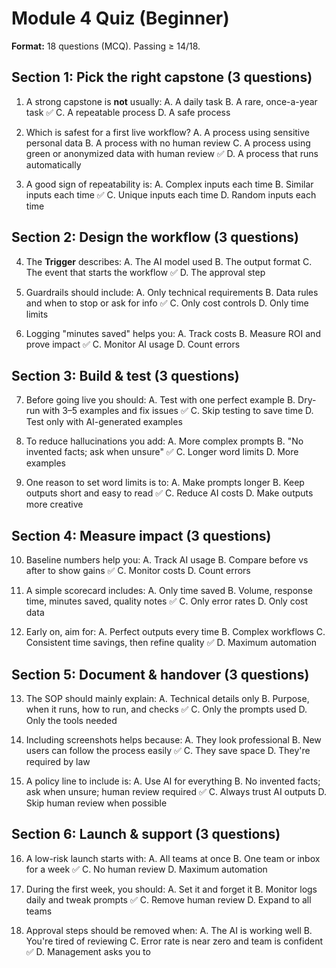# Module 4 Quiz (Beginner)

**Format:** 18 questions (MCQ). Passing ≥ 14/18.

## Section 1: Pick the right capstone (3 questions)

1. A strong capstone is **not** usually:
   A. A daily task
   B. A rare, once-a-year task ✅
   C. A repeatable process
   D. A safe process

2. Which is safest for a first live workflow?
   A. A process using sensitive personal data
   B. A process with no human review
   C. A process using green or anonymized data with human review ✅
   D. A process that runs automatically

3. A good sign of repeatability is:
   A. Complex inputs each time
   B. Similar inputs each time ✅
   C. Unique inputs each time
   D. Random inputs each time

## Section 2: Design the workflow (3 questions)

4. The **Trigger** describes:
   A. The AI model used
   B. The output format
   C. The event that starts the workflow ✅
   D. The approval step

5. Guardrails should include:
   A. Only technical requirements
   B. Data rules and when to stop or ask for info ✅
   C. Only cost controls
   D. Only time limits

6. Logging "minutes saved" helps you:
   A. Track costs
   B. Measure ROI and prove impact ✅
   C. Monitor AI usage
   D. Count errors

## Section 3: Build & test (3 questions)

7. Before going live you should:
   A. Test with one perfect example
   B. Dry-run with 3–5 examples and fix issues ✅
   C. Skip testing to save time
   D. Test only with AI-generated examples

8. To reduce hallucinations you add:
   A. More complex prompts
   B. "No invented facts; ask when unsure" ✅
   C. Longer word limits
   D. More examples

9. One reason to set word limits is to:
   A. Make prompts longer
   B. Keep outputs short and easy to read ✅
   C. Reduce AI costs
   D. Make outputs more creative

## Section 4: Measure impact (3 questions)

10. Baseline numbers help you:
    A. Track AI usage
    B. Compare before vs after to show gains ✅
    C. Monitor costs
    D. Count errors

11. A simple scorecard includes:
    A. Only time saved
    B. Volume, response time, minutes saved, quality notes ✅
    C. Only error rates
    D. Only cost data

12. Early on, aim for:
    A. Perfect outputs every time
    B. Complex workflows
    C. Consistent time savings, then refine quality ✅
    D. Maximum automation

## Section 5: Document & handover (3 questions)

13. The SOP should mainly explain:
    A. Technical details only
    B. Purpose, when it runs, how to run, and checks ✅
    C. Only the prompts used
    D. Only the tools needed

14. Including screenshots helps because:
    A. They look professional
    B. New users can follow the process easily ✅
    C. They save space
    D. They're required by law

15. A policy line to include is:
    A. Use AI for everything
    B. No invented facts; ask when unsure; human review required ✅
    C. Always trust AI outputs
    D. Skip human review when possible

## Section 6: Launch & support (3 questions)

16. A low-risk launch starts with:
    A. All teams at once
    B. One team or inbox for a week ✅
    C. No human review
    D. Maximum automation

17. During the first week, you should:
    A. Set it and forget it
    B. Monitor logs daily and tweak prompts ✅
    C. Remove human review
    D. Expand to all teams

18. Approval steps should be removed when:
    A. The AI is working well
    B. You're tired of reviewing
    C. Error rate is near zero and team is confident ✅
    D. Management asks you to